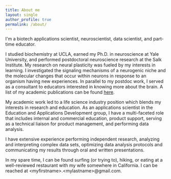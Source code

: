 ```yaml
---
title: About me
layout: single
author_profile: true
permalink: /about/
---
```


I'm a biotech applications scientist, neuroscientist, data scientist, and part-time educator.

I studied biochemistry at UCLA, earned my Ph.D. in neuroscience at Yale University, and performed postdoctoral neuroscience research at the Salk Institute. My research on neural plasticity was fueled by my interests in learning. I investigated the signaling mechanisms of a neurogenic niche and the molecular changes that occur within neurons in response to an organism having new experiences. In parallel to my postdoc work, I served as a consultant to educators interested in knowing more about the brain. A list of my academic publications can be found [here](https://scholar.google.com/citations?user=wGG8V78AAAAJ&hl=en). 

My academic work led to a life science industry position which blends my interests in research and education. As an applications scientist in the Education and Applications Development group, I have a multi-faceted role that includes internal and commercial education, product support, serving as a technical liaison for product management, and performing data analysis.

I have extensive experience performing independent research, analyzing and interpreting complex data sets, optimizing data analysis protocols and communicating my results through oral and written presentations.

In my spare time, I can be found surfing (or trying to), hiking, or eating at a well-reviewed restaurant with my wife somewhere in California. I can be reached at \<myfirstname\>.\<mylastname\>@gmail.com.